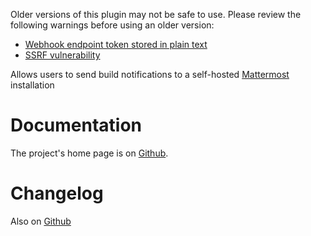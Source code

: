 Older versions of this plugin may not be safe to use. Please review the
following warnings before using an older version:

-   [Webhook endpoint token stored in plain
    text](https://jenkins.io/security/advisory/2019-10-23/#SECURITY-1628)
-   [SSRF
    vulnerability](https://jenkins.io/security/advisory/2019-02-19/#SECURITY-985)

Allows users to send build notifications to a self-hosted
[Mattermost](http://www.mattermost.org/) installation

# Documentation

The project's home page is on
[Github](https://github.com/jenkinsci/mattermost-plugin).

# Changelog

Also on
[Github](https://github.com/jenkinsci/mattermost-plugin/blob/master/CHANGELOG.md)
